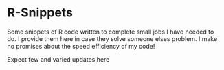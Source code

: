 # R-Snippets

Some snippets of R code written to complete small jobs I have needed to do. I provide them here in case they solve someone elses problem. I make no promises about the speed efficiency of my code!

Expect few and varied updates here
